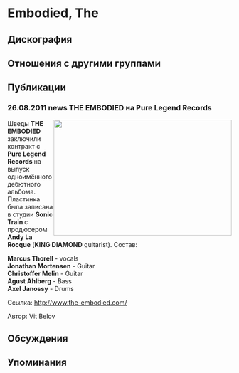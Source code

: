 # Embodied, The



## Дискография


## Отношения с другими группами


## Публикации

### 26.08.2011 news THE EMBODIED на Pure Legend Records

<P><IMG height=260 alt="" hspace=0 src="/images/news_rus/2011.08/20789.jpg" width=400 align=right border=0>Шведы <STRONG>THE EMBODIED</STRONG> заключили контракт с <STRONG>Pure Legend Records </STRONG>на выпуск одноимённого дебютного альбома. Пластинка была записана в студии <STRONG>Sonic Train </STRONG>с продюсером <STRONG>Andy La Rocque</STRONG> (<B>KING DIAMOND</B> guitarist). Состав:</P>
<P><STRONG>Marcus Thorell</STRONG> - vocals<BR><B>Jonathan Mortensen</B> - Guitar <BR><B>Christoffer Melin</B> - Guitar<BR><B>Agust Ahlberg</B> - Bass<BR><B>Axel Janossy</B> - Drums</P>
<P>Ссылка: <A href="http://www.the-embodied.com/">http://www.the-embodied.com/</A></P>
Автор: Vit Belov


## Обсуждения


## Упоминания

